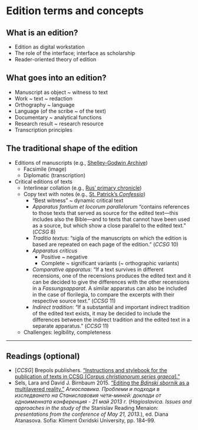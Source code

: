 # Edition terms and concepts

## What is an edition?

* Edition as digital workstation
* The role of the interface; interface as scholarship
* Reader-oriented theory of edition

## What goes into an edition?

* Manuscript as object ~ witness to text
* Work ~ text ~ redaction
* Orthography ~ language
* Language (of the scribe ~ of the text)
* Documentary ~ analytical functions
* Research result ~ research resource
* Transcription principles

## The traditional shape of the edition

* Editions of manuscripts (e.g., [Shelley-Godwin Archive](http://shelleygodwinarchive.org/sc/oxford/frankenstein/volume/i/#/p2))
	* Facsimile (image)
	* Diplomatic (transcription)
* Critical editions of texts
	* Interlinear collation (e.g., [Rus′ primary chronicle](http://pvl.obdurodon.org/browser.xhtml))
	* Copy text with notes (e.g., [St. Patrick’s *Confessio*](http://www.confessio.ie/etexts/confessio_latin#02))
		* “Best witness” ~ dynamic critical text
		* _Apparatus fontium et locorum parallelorum_ “contains references to those texts that served as source for the edited text—this includes also the Bible—and to texts that cannot have been used as a source, but which show a close parallel to the edited text.” (_CCSG_ 8)
		* _Traditio textus_: “sigla of the manuscripts on which the edition is based are repeated on each page of the edition.” (_CCSG_ 10)
		* _Apparatus criticus_
			* Positive ~ negative
			* Complete ~ significant variants (~ orthographic variants)
		* _Comparative apparatus_: “If a text survives in different recensions, one of the recensions produces the edited text and it can be decided to give the differences with the other recensions in a _Fassungsapparat_. A similar apparatus can also be included in the case of florilegia, to compare the excerpts with their respective source text.” (_CCSG_ 11)
		* _Indirect tradition_: “If a substantial and important indirect tradition of the edited text exists, it may be decided to include the differences between the indirect tradition and the edited text in a separate apparatus.” (_CCSG_ 11)
	* Challenges: legibility, completeness

_____

## Readings (optional)

* [_CCSG_] Brepols publishers. [“Instructions and stylebook for the publication of texts in CCSG [_Corpus christianorum series graeca_].”](http://www.corpuschristianorum.org/series/pdf/CCSG_Guidelines.pdf)
* Sels, Lara and David J. Birnbaum 2015. [“Editing the _Bdinski sbornik_ as a multilayered reality.”](../../general/2014-01-14_bdinski-sofia-paper.pdf) _Агиославика. Проблеми и подходи в изследването на Станиславовия чети-миней: доклади от едноименната конференция - 21 май 2013 г._ (_Hagioslavica. Issues and approaches in the study of the_ Stanislav Reading Menaion: _presentations from the conference of May 21, 2013._), ed. Diana Atanasova. Sofia: Kliment Oxridski University, pp. 184–99.